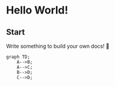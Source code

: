 # Hello World!

## Start

Write something to build your own docs! 🎁

```mermaid
graph TD;
    A-->B;
    A-->C;
    B-->D;
    C-->D;
```
